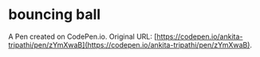 # bouncing ball

A Pen created on CodePen.io. Original URL: [https://codepen.io/ankita-tripathi/pen/zYmXwaB](https://codepen.io/ankita-tripathi/pen/zYmXwaB).

